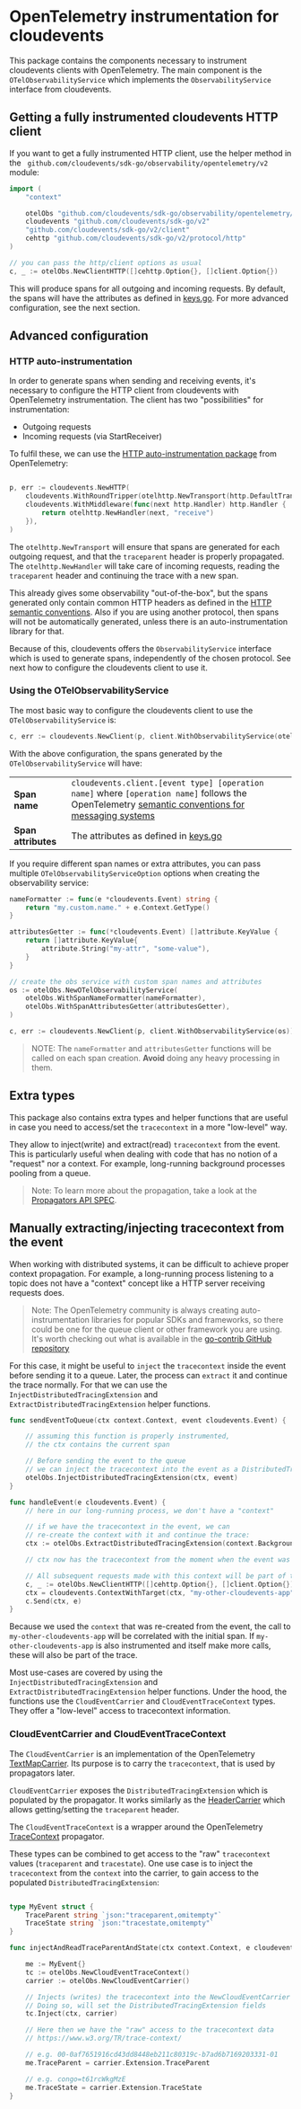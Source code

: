 # OpenTelemetry instrumentation for cloudevents

This package contains the components necessary to instrument cloudevents clients with OpenTelemetry. The main component is the `OTelObservabilityService` which implements the `ObservabilityService` interface from cloudevents.

## Getting a fully instrumented cloudevents HTTP client

If you want to get a fully instrumented HTTP client, use the helper method in the ` github.com/cloudevents/sdk-go/observability/opentelemetry/v2` module:

```go
import (
	"context"

	otelObs "github.com/cloudevents/sdk-go/observability/opentelemetry/v2/client"
	cloudevents "github.com/cloudevents/sdk-go/v2"
	"github.com/cloudevents/sdk-go/v2/client"
	cehttp "github.com/cloudevents/sdk-go/v2/protocol/http"
)

// you can pass the http/client options as usual
c, _ := otelObs.NewClientHTTP([]cehttp.Option{}, []client.Option{})

```

This will produce spans for all outgoing and incoming requests. By default, the spans will have the attributes as defined in [keys.go](https://github.com/cloudevents/sdk-go/blob/main/v2/observability/keys.go). For more advanced configuration, see the next section.

## Advanced configuration

### HTTP auto-instrumentation

In order to generate spans when sending and receiving events, it's necessary to configure the HTTP client from cloudevents with OpenTelemetry instrumentation. The client has two "possibilities" for instrumentation:

- Outgoing requests
- Incoming requests (via StartReceiver)

To fulfil these, we can use the [HTTP auto-instrumentation package](https://github.com/open-telemetry/opentelemetry-go-contrib/tree/main/instrumentation/net/http/otelhttp) from OpenTelemetry:

```go

p, err := cloudevents.NewHTTP(
	cloudevents.WithRoundTripper(otelhttp.NewTransport(http.DefaultTransport)),
	cloudevents.WithMiddleware(func(next http.Handler) http.Handler {
		return otelhttp.NewHandler(next, "receive")
	}),
)
```

The `otelhttp.NewTransport` will ensure that spans are generated for each outgoing request, and that the `traceparent` header is properly propagated. The `otelhttp.NewHandler` will take care of incoming requests, reading the `traceparent` header and continuing the trace with a new span.

This already gives some observability "out-of-the-box", but the spans generated only contain common HTTP headers as defined in the [HTTP semantic conventions](https://github.com/open-telemetry/opentelemetry-specification/blob/main/specification/trace/semantic_conventions/http.md). Also if you are using another protocol, then spans will not be automatically generated, unless there is an auto-instrumentation library for that.

Because of this, cloudevents offers the `ObservabilityService` interface which is used to generate spans, independently of the chosen protocol. See next how to configure the cloudevents client to use it.


### Using the OTelObservabilityService

The most basic way to configure the cloudevents client to use the `OTelObservabilityService` is:

```go
c, err := cloudevents.NewClient(p, client.WithObservabilityService(otelObs.NewOTelObservabilityService()))

```

With the above configuration, the spans generated by the `OTelObservabilityService` will have:

<table>
  <tbody>
    <tr>
      <td style="font-weight:bold">Span name</td>
      <td><code>cloudevents.client.[event type] [operation name]</code> where <code>[operation name]</code> follows the OpenTelemetry <a href="https://github.com/open-telemetry/opentelemetry-specification/blob/main/specification/trace/semantic_conventions/messaging.md#operation-names">semantic conventions for messaging systems</a></td>
    </tr>
    <tr>
      <td style="font-weight:bold">Span attributes</td>
      <td>The attributes as defined in <a href="https://github.com/cloudevents/sdk-go/blob/main/v2/observability/keys.go">keys.go</a></td>
    </tr>
    </tbody>
</table>

If you require different span names or extra attributes, you can pass multiple `OTelObservabilityServiceOption` options when creating the observability service:

```go
nameFormatter := func(e *cloudevents.Event) string {
	return "my.custom.name." + e.Context.GetType()
}

attributesGetter := func(*cloudevents.Event) []attribute.KeyValue {
	return []attribute.KeyValue{
		attribute.String("my-attr", "some-value"),
	}
}

// create the obs service with custom span names and attributes
os := otelObs.NewOTelObservabilityService(
	otelObs.WithSpanNameFormatter(nameFormatter),
	otelObs.WithSpanAttributesGetter(attributesGetter),
)

c, err := cloudevents.NewClient(p, client.WithObservabilityService(os))
```

>NOTE: The `nameFormatter` and `attributesGetter` functions will be called on each span creation. **Avoid** doing any heavy processing in them.


## Extra types

This package also contains extra types and helper functions that are useful in case you need to access/set the `tracecontext` in a more "low-level" way.

They allow to inject(write) and extract(read) `tracecontext` from the event. This is particularly useful when dealing with code that has no notion of a "request" nor a context. For example, long-running background processes pooling from a queue. 

>Note: To learn more about the propagation, take a look at the [Propagators API SPEC](https://github.com/open-telemetry/opentelemetry-specification/blob/main/specification/context/api-propagators.md).


## Manually extracting/injecting tracecontext from the event

When working with distributed systems, it can be difficult to achieve proper context propagation. For example, a long-running process listening to a topic does not have a "context" concept like a HTTP server receiving requests does.

>Note: The OpenTelemetry community is always creating auto-instrumentation libraries for popular SDKs and frameworks, so there could be one for the queue client or other framework you are using. It's worth checking out what is available in the [go-contrib GitHub repository](https://github.com/open-telemetry/opentelemetry-go-contrib/tree/main/instrumentation)

For this case, it might be useful to `inject` the `tracecontext` inside the event before sending it to a queue. Later, the process can `extract` it and continue the trace normally. For that we can use the `InjectDistributedTracingExtension` and `ExtractDistributedTracingExtension` helper functions.

```go
func sendEventToQueue(ctx context.Context, event cloudevents.Event) {

    // assuming this function is properly instrumented, 
    // the ctx contains the current span

    // Before sending the event to the queue
    // we can inject the tracecontext into the event as a DistributedTracingExtension
    otelObs.InjectDistributedTracingExtension(ctx, event)
}
```

```go
func handleEvent(e cloudevents.Event) {
	// here in our long-running process, we don't have a "context"

	// if we have the tracecontext in the event, we can
	// re-create the context with it and continue the trace:
	ctx := otelObs.ExtractDistributedTracingExtension(context.Background(), e)

	// ctx now has the tracecontext from the moment when the event was sent.

	// All subsequent requests made with this context will be part of the trace.
	c, _ := otelObs.NewClientHTTP([]cehttp.Option{}, []client.Option{})
	ctx = cloudevents.ContextWithTarget(ctx, "my-other-cloudevents-app")
	c.Send(ctx, e)
}
```

Because we used the `context` that was re-created from the event, the call to `my-other-cloudevents-app` will be correlated with the initial span. If `my-other-cloudevents-app` is also instrumented and itself make more calls, these will also be part of the trace.

Most use-cases are covered by using the `InjectDistributedTracingExtension` and `ExtractDistributedTracingExtension` helper functions. Under the hood, the functions use the `CloudEventCarrier` and `CloudEventTraceContext` types. They offer a "low-level" access to tracecontext information.

### CloudEventCarrier and CloudEventTraceContext

The `CloudEventCarrier` is an implementation of the OpenTelemetry [TextMapCarrier](https://github.com/open-telemetry/opentelemetry-go/blob/main/propagation/propagation.go#L23). Its purpose is to carry the `tracecontext`, that is used by propagators later. 

`CloudEventCarrier` exposes the `DistributedTracingExtension` which is populated by the propagator. It works similarly as the [HeaderCarrier](https://github.com/open-telemetry/opentelemetry-go/blob/main/propagation/propagation.go#L44) which allows getting/setting the `traceparent` header.

The `CloudEventTraceContext` is a wrapper around the OpenTelemetry [TraceContext](https://github.com/open-telemetry/opentelemetry-go/blob/main/propagation/trace_context.go) propagator.

These types can be combined to get access to the "raw" `tracecontext` values (`traceparent` and `tracestate`). One use case is to inject the `tracecontext` from the `context` into the carrier, to gain access to the populated `DistributedTracingExtension`:

```go

type MyEvent struct { 
	TraceParent string `json:"traceparent,omitempty"`
	TraceState string `json:"tracestate,omitempty"`
}

func injectAndReadTraceParentAndState(ctx context.Context, e cloudevents.Event) {

    me := MyEvent{}
    tc := otelObs.NewCloudEventTraceContext()
	carrier := otelObs.NewCloudEventCarrier()

    // Injects (writes) the tracecontext into the NewCloudEventCarrier
    // Doing so, will set the DistributedTracingExtension fields
	tc.Inject(ctx, carrier)

    // Here then we have the "raw" access to the tracecontext data
    // https://www.w3.org/TR/trace-context/

    // e.g. 00-0af7651916cd43dd8448eb211c80319c-b7ad6b7169203331-01
	me.TraceParent = carrier.Extension.TraceParent

    // e.g. congo=t61rcWkgMzE
	me.TraceState = carrier.Extension.TraceState
}
```

